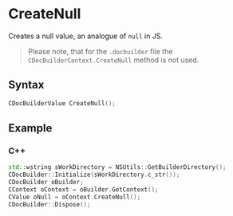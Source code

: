 # CreateNull

Creates a null value, an analogue of `null` in JS.

> Please note, that for the `.docbuilder` file the `CDocBuilderContext.CreateNull` method is not used.

## Syntax

```cpp
CDocBuilderValue CreateNull();
```

## Example

### C++

```cpp
std::wstring sWorkDirectory = NSUtils::GetBuilderDirectory();
CDocBuilder::Initialize(sWorkDirectory.c_str());
CDocBuilder oBuilder;
CContext oContext = oBuilder.GetContext();
CValue oNull = oContext.CreateNull();
CDocBuilder::Dispose();
```

